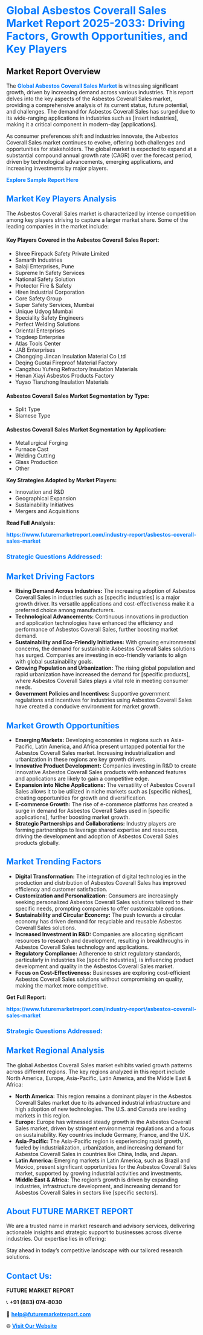 <h1 style="color: #007BFF;">Global Asbestos Coverall Sales Market Report 2025-2033: Driving Factors, Growth Opportunities, and Key Players</h1>

<section id="overview">
<h2>Market Report Overview</h2>
<p>The <a href="https://www.futuremarketreport.com/industry-report/asbestos-coverall-sales-market" style="color: #007BFF; text-decoration: none;"><strong>Global Asbestos Coverall Sales Market</strong></a> is witnessing significant growth, driven by increasing demand across various industries. This report delves into the key aspects of the Asbestos Coverall Sales market, providing a comprehensive analysis of its current status, future potential, and challenges. The demand for Asbestos Coverall Sales has surged due to its wide-ranging applications in industries such as [insert industries], making it a critical component in modern-day [applications].</p>
<p>As consumer preferences shift and industries innovate, the Asbestos Coverall Sales market continues to evolve, offering both challenges and opportunities for stakeholders. The global market is expected to expand at a substantial compound annual growth rate (CAGR) over the forecast period, driven by technological advancements, emerging applications, and increasing investments by major players.</p>
</section>

<section id="overview">
<p><a href="https://www.futuremarketreport.com/request-sample/reportId=108725" style="color: #007BFF; text-decoration: none;"><strong>Explore Sample Report Here</strong></a></p>
</section>

<section id="key-players">
<h2 style="color: #007BFF;">Market Key Players Analysis</h2>
<p>The Asbestos Coverall Sales market is characterized by intense competition among key players striving to capture a larger market share. Some of the leading companies in the market include:</p>
<h4>Key Players Covered in the Asbestos Coverall Sales Report:</h4>
<ul><li>Shree Firepack Safety Private Limited</li><li>Samarth Industries</li><li>Balaji Enterprises, Pune</li><li>Supreme In Safety Services</li><li>National Safety Solution</li><li>Protector Fire &amp; Safety</li><li>Hiren Industrial Corporation</li><li>Core Safety Group</li><li>Super Safety Services, Mumbai</li><li>Unique Udyog Mumbai</li><li>Speciality Safety Engineers</li><li>Perfect Welding Solutions</li><li>Oriental Enterprises</li><li>Yogdeep Enterprise</li><li>Atlas Tools Center</li><li>JAB Enterprises</li><li>Chongqing Jincan Insulation Material Co Ltd</li><li>Deqing Guotai Fireproof Material Factory</li><li>Cangzhou Yufeng Refractory Insulation Materials</li><li>Henan Xiayi Asbestos Products Factory</li><li>Yuyao Tianzhong Insulation Materials</li></ul>
<h4>Asbestos Coverall Sales Market Segmentation by Type:</h4>
<ul><li>Split Type</li><li>Siamese Type</li></ul>

<h4>Asbestos Coverall Sales Market Segmentation by Application:</h4>
<ul><li>Metallurgical Forging</li><li>Furnace Cast</li><li>Welding Cutting</li><li>Glass Production</li><li>Other</li></ul>
<p><strong>Key Strategies Adopted by Market Players:</strong></p>
<ul>
<li>Innovation and R&D</li>
<li>Geographical Expansion</li>
<li>Sustainability Initiatives</li>
<li>Mergers and Acquisitions</li>
</ul>
</section>

<section>
<p><strong>Read Full Analysis: </strong></p><a href="https://www.futuremarketreport.com/industry-report/asbestos-coverall-sales-market" style="color: #007BFF; text-decoration: none;"><strong>https://www.futuremarketreport.com/industry-report/asbestos-coverall-sales-market</strong></a>
<h3 style="color: #007BFF;">Strategic Questions Addressed:</h3>
</section>

<section id="driving-factors">
<h2 style="color: #007BFF;">Market Driving Factors</h2>
<ul>
<li><strong>Rising Demand Across Industries:</strong> The increasing adoption of Asbestos Coverall Sales in industries such as [specific industries] is a major growth driver. Its versatile applications and cost-effectiveness make it a preferred choice among manufacturers.</li>
<li><strong>Technological Advancements:</strong> Continuous innovations in production and application technologies have enhanced the efficiency and performance of Asbestos Coverall Sales, further boosting market demand.</li>
<li><strong>Sustainability and Eco-Friendly Initiatives:</strong> With growing environmental concerns, the demand for sustainable Asbestos Coverall Sales solutions has surged. Companies are investing in eco-friendly variants to align with global sustainability goals.</li>
<li><strong>Growing Population and Urbanization:</strong> The rising global population and rapid urbanization have increased the demand for [specific products], where Asbestos Coverall Sales plays a vital role in meeting consumer needs.</li>
<li><strong>Government Policies and Incentives:</strong> Supportive government regulations and incentives for industries using Asbestos Coverall Sales have created a conducive environment for market growth.</li>
</ul>
</section>

<section id="growth-opportunities">
<h2 style="color: #007BFF;">Market Growth Opportunities</h2>
<ul>
<li><strong>Emerging Markets:</strong> Developing economies in regions such as Asia-Pacific, Latin America, and Africa present untapped potential for the Asbestos Coverall Sales market. Increasing industrialization and urbanization in these regions are key growth drivers.</li>
<li><strong>Innovative Product Development:</strong> Companies investing in R&D to create innovative Asbestos Coverall Sales products with enhanced features and applications are likely to gain a competitive edge.</li>
<li><strong>Expansion into Niche Applications:</strong> The versatility of Asbestos Coverall Sales allows it to be utilized in niche markets such as [specific niches], creating opportunities for growth and diversification.</li>
<li><strong>E-commerce Growth:</strong> The rise of e-commerce platforms has created a surge in demand for Asbestos Coverall Sales used in [specific applications], further boosting market growth.</li>
<li><strong>Strategic Partnerships and Collaborations:</strong> Industry players are forming partnerships to leverage shared expertise and resources, driving the development and adoption of Asbestos Coverall Sales products globally.</li>
</ul>
</section>

<section id="trending-factors">
<h2 style="color: #007BFF;">Market Trending Factors</h2>
<ul>
<li><strong>Digital Transformation:</strong> The integration of digital technologies in the production and distribution of Asbestos Coverall Sales has improved efficiency and customer satisfaction.</li>
<li><strong>Customization and Personalization:</strong> Consumers are increasingly seeking personalized Asbestos Coverall Sales solutions tailored to their specific needs, prompting companies to offer customizable options.</li>
<li><strong>Sustainability and Circular Economy:</strong> The push towards a circular economy has driven demand for recyclable and reusable Asbestos Coverall Sales solutions.</li>
<li><strong>Increased Investment in R&D:</strong> Companies are allocating significant resources to research and development, resulting in breakthroughs in Asbestos Coverall Sales technology and applications.</li>
<li><strong>Regulatory Compliance:</strong> Adherence to strict regulatory standards, particularly in industries like [specific industries], is influencing product development and quality in the Asbestos Coverall Sales market.</li>
<li><strong>Focus on Cost-Effectiveness:</strong> Businesses are exploring cost-efficient Asbestos Coverall Sales solutions without compromising on quality, making the market more competitive.</li>
</ul>
</section>

<section>
<p><strong>Get Full Report: </strong></p><a href="https://www.futuremarketreport.com/industry-report/asbestos-coverall-sales-market" style="color: #007BFF; text-decoration: none;"><strong>https://www.futuremarketreport.com/industry-report/asbestos-coverall-sales-market</strong></a>
<h3 style="color: #007BFF;">Strategic Questions Addressed:</h3>
</section>


<section id="regional-analysis">
<h2 style="color: #007BFF;">Market Regional Analysis</h2>
<p>The global Asbestos Coverall Sales market exhibits varied growth patterns across different regions. The key regions analyzed in this report include North America, Europe, Asia-Pacific, Latin America, and the Middle East & Africa:</p>
<ul>
<li><strong>North America:</strong> This region remains a dominant player in the Asbestos Coverall Sales market due to its advanced industrial infrastructure and high adoption of new technologies. The U.S. and Canada are leading markets in this region.</li>
<li><strong>Europe:</strong> Europe has witnessed steady growth in the Asbestos Coverall Sales market, driven by stringent environmental regulations and a focus on sustainability. Key countries include Germany, France, and the U.K.</li>
<li><strong>Asia-Pacific:</strong> The Asia-Pacific region is experiencing rapid growth, fueled by industrialization, urbanization, and increasing demand for Asbestos Coverall Sales in countries like China, India, and Japan.</li>
<li><strong>Latin America:</strong> Emerging markets in Latin America, such as Brazil and Mexico, present significant opportunities for the Asbestos Coverall Sales market, supported by growing industrial activities and investments.</li>
<li><strong>Middle East & Africa:</strong> The region’s growth is driven by expanding industries, infrastructure development, and increasing demand for Asbestos Coverall Sales in sectors like [specific sectors].</li>
</ul>
</section>

<footer>
<h2 style="color: #007BFF;">About FUTURE MARKET REPORT</h2>
<p>We are a trusted name in market research and advisory services, delivering actionable insights and strategic support to businesses across diverse industries. Our expertise lies in offering:</p>

<p>Stay ahead in today’s competitive landscape with our tailored research solutions.</p>

<h2 style="color: #007BFF;">Contact Us:</h2>
<p><strong>FUTURE MARKET REPORT</strong></p>
<p>📞 <strong>+91 (883) 074-8030</strong></p>
<p>📧 <strong><a href="mailto:help@futuremarketreport.com" style="color: #007BFF;">help@futuremarketreport.com</a></strong></p>
<p>🌐 <strong><a href="https://www.futuremarketreport.com/" style="color: #007BFF;">Visit Our Website</a></strong></p>
</footer>